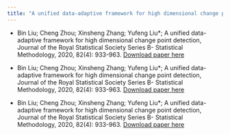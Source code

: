 ```yaml
---
title: "A unified data-adaptive framework for high dimensional change point detection"
---
```


* Bin Liu; Cheng Zhou; Xinsheng Zhang; Yufeng Liu*; A unified data-adaptive framework for high dimensional change point detection, Journal of the Royal Statistical Society Series B- Statistical Methodology, 2020, 82(4): 933-963.
[Download paper here](https://academic.oup.com/jrsssb/article/82/4/933/7056009?login=false)

* Bin Liu; Cheng Zhou; Xinsheng Zhang; Yufeng Liu*; A unified data-adaptive framework for high dimensional change point detection, Journal of the Royal Statistical Society Series B- Statistical Methodology, 2020, 82(4): 933-963.
[Download paper here](https://academic.oup.com/jrsssb/article/82/4/933/7056009?login=false)

* Bin Liu; Cheng Zhou; Xinsheng Zhang; Yufeng Liu*; A unified data-adaptive framework for high dimensional change point detection, Journal of the Royal Statistical Society Series B- Statistical Methodology, 2020, 82(4): 933-963.
[Download paper here](https://academic.oup.com/jrsssb/article/82/4/933/7056009?login=false)
